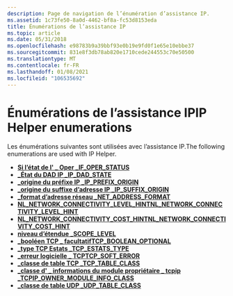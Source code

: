 ```yaml
---
description: Page de navigation de l’énumération d’assistance IP.
ms.assetid: 1c73fe50-8a0d-4462-bf8a-fc53d8153eda
title: Énumérations de l’assistance IP
ms.topic: article
ms.date: 05/31/2018
ms.openlocfilehash: e98783b9a39bbf93e0b19e9fd0f1e65e10ebbe37
ms.sourcegitcommit: 831e8f3db78ab820e1710cede244553c70e50500
ms.translationtype: MT
ms.contentlocale: fr-FR
ms.lasthandoff: 01/08/2021
ms.locfileid: "106535692"
---
```

# <a name="ip-helper-enumerations"></a><span data-ttu-id="327cc-103">Énumérations de l’assistance IP</span><span class="sxs-lookup"><span data-stu-id="327cc-103">IP Helper enumerations</span></span>

<span data-ttu-id="327cc-104">Les énumérations suivantes sont utilisées avec l’assistance IP.</span><span class="sxs-lookup"><span data-stu-id="327cc-104">The following enumerations are used with IP Helper.</span></span>

- [<span data-ttu-id="327cc-105">**Si l’état de l' \_ Oper \_**</span><span class="sxs-lookup"><span data-stu-id="327cc-105">**IF\_OPER\_STATUS**</span></span>](/windows/desktop/api/Ifdef/ne-ifdef-if_oper_status)
- [<span data-ttu-id="327cc-106">**\_État du DAD IP \_**</span><span class="sxs-lookup"><span data-stu-id="327cc-106">**IP\_DAD\_STATE**</span></span>](/windows/desktop/api/Nldef/ne-nldef-nl_dad_state)
- [<span data-ttu-id="327cc-107">**\_origine du préfixe IP \_**</span><span class="sxs-lookup"><span data-stu-id="327cc-107">**IP\_PREFIX\_ORIGIN**</span></span>](/windows/desktop/api/Nldef/ne-nldef-nl_prefix_origin)
- [<span data-ttu-id="327cc-108">**\_origine du suffixe d’adresse IP \_**</span><span class="sxs-lookup"><span data-stu-id="327cc-108">**IP\_SUFFIX\_ORIGIN**</span></span>](/windows/desktop/api/Nldef/ne-nldef-nl_suffix_origin)
- [<span data-ttu-id="327cc-109">**\_format d’adresse réseau \_**</span><span class="sxs-lookup"><span data-stu-id="327cc-109">**NET\_ADDRESS\_FORMAT**</span></span>](/windows/desktop/api/Iphlpapi/ne-iphlpapi-net_address_format)
- [<span data-ttu-id="327cc-110">**NL_NETWORK_CONNECTIVITY_LEVEL_HINT**</span><span class="sxs-lookup"><span data-stu-id="327cc-110">**NL_NETWORK_CONNECTIVITY_LEVEL_HINT**</span></span>](/windows/win32/api/nldef/ne-nldef-nl_network_connectivity_level_hint)
- [<span data-ttu-id="327cc-111">**NL_NETWORK_CONNECTIVITY_COST_HINT**</span><span class="sxs-lookup"><span data-stu-id="327cc-111">**NL_NETWORK_CONNECTIVITY_COST_HINT**</span></span>](/windows/win32/api/nldef/ne-nldef-nl_network_connectivity_cost_hint)
- [<span data-ttu-id="327cc-112">**niveau d’étendue \_**</span><span class="sxs-lookup"><span data-stu-id="327cc-112">**SCOPE\_LEVEL**</span></span>](/windows/desktop/api/Ws2def/ne-ws2def-scope_level)
- [<span data-ttu-id="327cc-113">**\_booléen TCP \_ facultatif**</span><span class="sxs-lookup"><span data-stu-id="327cc-113">**TCP\_BOOLEAN\_OPTIONAL**</span></span>](/windows/desktop/api/Tcpestats/ne-tcpestats-tcp_boolean_optional)
- [<span data-ttu-id="327cc-114">**\_type TCP Estats \_**</span><span class="sxs-lookup"><span data-stu-id="327cc-114">**TCP\_ESTATS\_TYPE**</span></span>](/windows/desktop/api/Tcpestats/ne-tcpestats-tcp_estats_type)
- [<span data-ttu-id="327cc-115">**\_erreur logicielle \_ TCP**</span><span class="sxs-lookup"><span data-stu-id="327cc-115">**TCP\_SOFT\_ERROR**</span></span>](/windows/desktop/api/Tcpestats/ne-tcpestats-tcp_soft_error)
- [<span data-ttu-id="327cc-116">**\_classe de table TCP \_**</span><span class="sxs-lookup"><span data-stu-id="327cc-116">**TCP\_TABLE\_CLASS**</span></span>](/windows/desktop/api/Iprtrmib/ne-iprtrmib-tcp_table_class)
- [<span data-ttu-id="327cc-117">**\_classe d' \_ informations du module propriétaire \_ tcpip \_**</span><span class="sxs-lookup"><span data-stu-id="327cc-117">**TCPIP\_OWNER\_MODULE\_INFO\_CLASS**</span></span>](/windows/desktop/api/Iprtrmib/ne-iprtrmib-tcpip_owner_module_info_class)
- [<span data-ttu-id="327cc-118">**\_classe de table UDP \_**</span><span class="sxs-lookup"><span data-stu-id="327cc-118">**UDP\_TABLE\_CLASS**</span></span>](/windows/desktop/api/Iprtrmib/ne-iprtrmib-udp_table_class)

